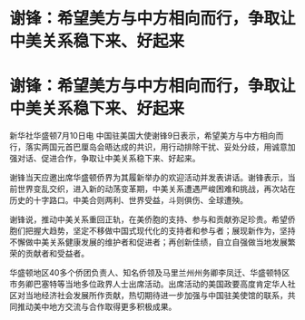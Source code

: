# 谢锋：希望美方与中方相向而行，争取让中美关系稳下来、好起来

# 谢锋：希望美方与中方相向而行，争取让中美关系稳下来、好起来

新华社华盛顿7月10日电
中国驻美国大使谢锋9日表示，希望美方与中方相向而行，落实两国元首巴厘岛会晤达成的共识，用行动排除干扰、妥处分歧，用诚意加强对话、促进合作，争取让中美关系稳下来、好起来。

谢锋当天应邀出席华盛顿侨界为其履新举办的欢迎活动并发表讲话。谢锋表示，当前世界变乱交织，进入新的动荡变革期，中美关系遭遇严峻困难和挑战，再次站在历史的十字路口。中美合则两利、世界受益，斗则俱伤、全球遭殃。

谢锋说，推动中美关系重回正轨，在美侨胞的支持、参与和贡献弥足珍贵。希望侨胞们把握大趋势，坚定不移做中国式现代化的支持者和参与者；展现新作为，坚持不懈做中美关系健康发展的维护者和促进者；再创新佳绩，自立自强做当地发展繁荣的贡献者和受益者。

华盛顿地区40多个侨团负责人、知名侨领及马里兰州州务卿李凤迁、华盛顿特区市务卿巴塞特等当地多位政界人士出席活动。出席活动的美国政要高度肯定华人社区对当地经济社会发展所作贡献，热切期待进一步加强与中国驻美使馆的联系，共同推动美中地方交流与合作取得更多积极成果。

